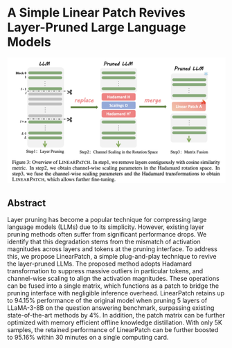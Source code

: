 # A Simple Linear Patch Revives Layer-Pruned Large Language Models

![](fig3.png)

## Abstract

Layer pruning has become a popular technique for compressing large language
models (LLMs) due to its simplicity. However, existing layer pruning methods
often suffer from significant performance drops. We identify that this
degradation stems from the mismatch of activation magnitudes across layers and
tokens at the pruning interface. To address this, we propose LinearPatch, a
simple plug-and-play technique to revive the layer-pruned LLMs. The proposed
method adopts Hadamard transformation to suppress massive outliers in
particular tokens, and channel-wise scaling to align the activation magnitudes.
These operations can be fused into a single matrix, which functions as a patch
to bridge the pruning interface with negligible inference overhead. LinearPatch
retains up to 94.15% performance of the original model when pruning 5 layers of
LLaMA-3-8B on the question answering benchmark, surpassing existing
state-of-the-art methods by 4%. In addition, the patch matrix can be further
optimized with memory efficient offline knowledge distillation. With only 5K
samples, the retained performance of LinearPatch can be further boosted to
95.16% within 30 minutes on a single computing card.
